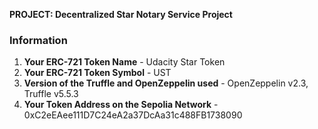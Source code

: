 **PROJECT: Decentralized Star Notary Service Project** 

### Information 
1. **Your ERC-721 Token Name** - Udacity Star Token
2. **Your ERC-721 Token Symbol** - UST
3. **Version of the Truffle and OpenZeppelin used** - OpenZeppelin v2.3, Truffle v5.5.3 
4. **Your Token Address on the Sepolia Network** - 0xC2eEAee111D7C24eA2a37DcAa31c488FB1738090